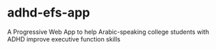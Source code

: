 # adhd-efs-app
A Progressive Web App to help Arabic-speaking college students with ADHD improve executive function skills
